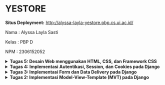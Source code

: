 # YESTORE
**Situs Deployment:** http://alyssa-layla-yestore.pbp.cs.ui.ac.id/

Nama    : Alyssa Layla Sasti

Kelas   : PBP D

NPM     : 2306152052


<details>
<summary> <b> Tugas 5: Desain Web menggunakan HTML, CSS, dan Framework CSS </b> </summary>

# Pertanyaan

##  Jika terdapat beberapa CSS selector untuk suatu elemen HTML, jelaskan urutan prioritas pengambilan CSS selector tersebut!
1. Inline Style: Ini adalah prioritas tertinggi. Style yang didefinisikan langsung di baris tersebut. Contoh:
```css
    <p style="color : red;">
```
Notes: Semua teks yang ada di dalam div tersebut akan berwarna merah

2. ID Selector: Style dengan ID selector juga memiliki prioritas tinggi (walauapun tidak setinggi inline style). Contoh:
```css
    <!DOCTYPE html>
    <html>
    <head>
        <style>
            #main { color: blue; }      
        </style>
    </head>
    <body>
        <p id="main">Hello World!</p>
    </body>
    </html>
```
3. Class, Attribute, dan Pseudo-class Selector. Contoh:
```css
    <style>
        .menu { color: green; }            /* Class selector */
        [type="text"] { color: blue; }     /* Attribute selector */
        a:hover { color: red; }            /* Pseudo-class selector*/
    </style>

    <p class="menu">Paragraf pakai kelas 'menu'.</p>
    <input type="text" value="Text input field">
    <a href="#">Hover over this link</a>
```

4. Element Selector (Tag Selector): Pakai elemen seperti h1, p, div, dll. Contoh: 
```css
    <style>
        p { color: red; }  
    </style>

    <p>Halo semuanya.</p>
```
5. Universal Selector *: Memiliki prioritas paling rendah
```css
    <style>
    * { margin: 0; }  /* Universal selector */
    </style>

    <div>
    <p>Ini bagian paragraf.</p>
    <h1>Ini heading.</h1>
    </div>  
```
Referensi: https://revou.co/panduan-teknis/css-selectors

## Mengapa responsive design menjadi konsep yang penting dalam pengembangan aplikasi web? Berikan contoh aplikasi yang sudah dan belum menerapkan responsive design!
Responsive design dalam pengembangan web menjadi hal yang penting dan krusial. Hal ini dikarenakan, dari sisi pengguna, dalam menggunakan website akan digunakan dalam berbagai ukuran layar. Tidak selalu full page. Dan pengguna tentu mengharapkan kemudahan apabila website dibuka dengan berbagai ukuran di mobile dan dekstop harus dapat berfungsi dan menunjang kebutuhan pengguna dengan baik. Jika tidak, maka pengguna akan kesulitan dan merasa tidak efektif dalam menggunakan website tersebut

Contoh aplikasi yang sudah responsive: Website Netflix, App Store versi website
Contoh aplikasi yang belum responsive: SIAKNG


## Jelaskan perbedaan antara margin, border, dan padding, serta cara untuk mengimplementasikan ketiga hal tersebut!
- Margin: Ruang di luar elemen border. Margin mengatur jarak elemen dari elemen-elemen di luar batasnya. Margin ini transparan, tidak mempengaruhi konten. Contoh: `margin: 40px;`
- Border: Garis tepi yang mengelilingi elemen, berada di antara margin dan padding. Biasanya digunakan untuk batas visual elemen. Contoh: `border: 5px solid red`
- Padding: Padding adalah batas yang paling dekat dengan konten. Ia dalah ruang di dalam elemen, antara konten elemen dengan tepi elemen (border). Padding menambah jarak di dalam elemen sehingga tidak langsung bersinggungan dengan border. Padding ini transparan, hanya menggeser saja. Contoh: `padding: 20px`
    
## Jelaskan konsep flex box dan grid layout beserta kegunaannya!
- Flexbox: Digunakan sebagai container dan items untuk mengatur elemen secara horizontal dan vertikal dalam satu arah utama. Memberikan fleksibilitas tinggi dalam menyusun elemen, terutama jika dinamis.
- Grid Layout: Bentuknya dua dimensi dan lebih kompleks dari flexbox. Baris dan kolom yang diatur tidak bergantung pada satu arah. Memungkinkan design yang lebih tersttruktur dan presisis dengan  penempatan gridnya

## Jelaskan bagaimana cara kamu mengimplementasikan checklist di atas secara step-by-step (bukan hanya sekadar mengikuti tutorial)!
- Pertama saya mengimplementasikan fungsi hapus dan edit dengan menambahkan di `views.py`
```python
    def edit_product(request, id):
        product = Product.objects.get(pk = id)
        form = ProductEntryForm(request.POST or None, instance=product)

        if form.is_valid() and request.method == "POST":
            form.save()
            return HttpResponseRedirect(reverse('main:show_main'))

        context = {'form': form}
        return render(request, "edit_product.html", context)

    def delete_product(request, id):
        product = Product.objects.get(pk = id)
        product.delete()
        return HttpResponseRedirect(reverse('main:show_main'))
```

- Import fungsi dan menambahkan path ke `urls.py`
    ```python
    from django.urls import path
    from main.views import show_main, create_product_entry, show_xml, show_json, show_xml_by_id, show_json_by_id, register, login_user, logout_user, edit_product, delete_product

    app_name = 'main'

    urlpatterns = [
        path('', show_main, name='show_main'),
        path('create-product-entry', create_product_entry, name='create_product_entry'),
        path('xml/', show_xml, name='show_xml'),
        path('json/', show_json, name='show_json'),
        path('xml/<str:id>/', show_xml_by_id, name='show_xml_by_id'),
        path('json/<str:id>/', show_json_by_id, name='show_json_by_id'),
        path('register/', register, name='register'),
        path('login/', login_user, name='login'),
        path('logout/', logout_user, name='logout'),
        path('edit-product/<uuid:id>', edit_product, name='edit_product'),
        path('delete/<uuid:id>', delete_product, name='delete_product'),
    ]
    ```
- Ke `main.html` dan menambah fungsionalitas `main:edit_product` dan `main:delete_product` untuk hyperlink di buttonnya

- Membuat folder static css dan image. css untuk membuat global.css dengan isi sebagai berikut:
```css
.form-style form input, 
.form-style form textarea, 
.form-style form select {
    width: 100%;
    padding: 0.5rem;
    border: 2px solid #bcbcbc; 
    border-radius: 0.375rem; 
    font-size: 1rem; 
    transition: border-color 0.3s ease, box-shadow 0.3s ease;
}

.form-style form input:focus, 
.form-style form textarea:focus, 
.form-style form select:focus {
    outline: none; 
    border-color: red; 
    box-shadow: 0 0  3px red; 
}

@keyframes shine {
    0% { background-position: -200% 0; }
    100% { background-position: 200% 0; }
}

.animate-shine {
    background: linear-gradient(120deg, rgba(255, 255, 255, 0.3), rgba(255, 255, 255, 0.1) 50%, rgba(255, 255, 255, 0.3));
    background-size: 200% 100%;
    animation: shine 3s infinite;
}

```
- Tambahkkan tailwind di `base.html`
```html
{% load static %}
<!DOCTYPE html>
<html lang="en">
  <head>
    <meta charset="UTF-8" />
    <meta name="viewport" content="width=device-width, initial-scale=1.0" />
    {% block meta %} {% endblock meta %}
    <script src="https://cdn.tailwindcss.com"></script>
    <link rel="stylesheet" href="{% static 'css/global.css' %}"/>
  </head>
  <body>
    {% block content %} {% endblock content %}
  </body>
</html>
```
- Membuat file create_product.html, edit_product.html, card_product.html dan card_info.html dan kustomisasi dengan design yang diinginkan
</details>

<details>
<summary> <b> Tugas 4: Implementasi Autentikasi, Session, dan Cookies pada Django </b> </summary>

# Pertanyaan

## Apa perbedaan antara `HttpResponseRedirect()` dan `redirect()`
`HttpResponseRedirect()` dan `redirect()` keduanya sama akan melakukan *redirect* mengalihkan ke URL yang diinginkan. Namun perbedaannya adalah
- Untuk `HttpResponseRedirect()` diimport dari `django.http` sedangkan `redirect()` diimport dari `django.shortcuts`. Sehingga dapat dikatakan bahwa `redirect()` merupakan versi shortcut dari `HttpResponseRedirect()`
- `redirect()` lebih fleksibel dibanding `HttpResponseRedirect()` karena `redirect()` bisa handle lebih beragam input, yaitu model instance, view names, atau URL. Sedangkan jika di `HttpResponseRedirect()` hanya bisa URL saja

## Jelaskan cara kerja penghubungan model `Product` dan `User!`!
Penghubungan model `Product` dan `User` dilakukan dengan menambahkan `ForeignKey` di model `Product` dengan meng-import `User` dari django
```python
from django.db import models
from django.contrib.auth.models import User
import uuid 

class Product(models.Model):
    user = models.ForeignKey(User, on_delete=models.CASCADE)
```
Pada kode saya, `Product` dan `User` terhubung melalui `user`. Sehingga saat kita membuat product, akan otomatis menempel dengan user yang sedang login. Sehingga peoduct yang dibuat berkepemilikan oleh kita. Ini mengakibatkan apabila berbeda user yang login, maka productnya juga beda

## Apa perbedaan antara *authentication* dan *authorization*, apakah yang dilakukan saat pengguna login? Jelaskan bagaimana Django mengimplementasikan kedua konsep tersebut
- Authentication adalah proses verifikasi identitas pengguna. Kemudian saat pengguna login, Django akan memeriksa data-data yang diinput dan memvalidasi apakah sesuai dengan yang ada di database. Django juga menyimpan informasi sesi pengguna untuk setiap dilakukan login
- Authorization adalah proses memberikan izin pengguna untuk mengakses fitur. Pada Django, digunakan `login_required` untuk melakukan authorization. Pada saat pengguna login, Django akan melihat apakah authenticationnya valid, setelah itu authorization menyesuaikan `login_required` diperlukan untuk mendapat hak akses apa saja. Baru setelah itu pengguna dapat mengakses page sesuai dengan data yang diberikan 
- Django mengimplementasikan kedua konsep ini dengan:
```python
from django.contrib.auth import authenticate, login
from django.contrib.auth.decorators import login_required
```
Baris pertama ditujukan untuk penerapan authentication dan sebagai contoh diimplementasikan untuk login. Kemudian baris kedua ditujukan untuk penerapan authorization. Pada fungsi yang ingin dilakukan Authorization harus diberikan permission check seperti ini:
```python
@login_required(login_url='/login')
def show_main(request):
    #isi dari fungsinya
```

## Bagaimana Django mengingat pengguna yang telah login? Jelaskan kegunaan lain dari cookies dan apakah semua cookies aman digunakan?
- Django mengingat pengguna yang telah login dengan *session Framework*. Setelah pengguna login, datanya disimpan di session yang terakit dengan cookie di browser. Session ID disimpan di cookie pengguna dan setiap pengguna melakukan permintaan baru, session ID digunakan untuk mengidentifikasi pengguna yang sedang login.
- Kegunaan lain dari cookies adalah cookies dapat digunakan untuk menyimpan data sementara di browser pengguna (seperti last login). Sebagai gambaran untuk memudahkan, cookies adalah data kecil yang disimpan di browser pengguna dengan disesuaikan per-penggunannya. Alias tiap pengguna memiliki cookies yang berbeda.
- Tidak semua cookies aman, terutama apabila menyimpan data-data kredensial seperti password. Maka dari itu, untuk keamanan, Django memiliki beberapa proteksi, salah satunya yaitu dengan `SESSION_COOKIE_SECURE`

## Jelaskan bagaimana cara kamu mengimplementasikan *checklist* di atas secara *step-by-step* (bukan hanya sekadar mengikuti tutorial)

### Mengimplementasikan fungsi registrasi, login, dan logout untuk memungkinkan pengguna untuk mengakses aplikasi sebelumnya dengan lancar.
- Membuat Fungsi dan Form Registrasi
    1. Buka CMD dan aktifkan virtual environment dengan perintah `env\Scripts\activate`
    2. Membuka file `views.py`, kemudian saya menambahkan import `UserCreationForm` dan `messages` untuk menambah fitur pengisian formulir di website. Import yang saya lakukan seperti ini:
        ```python
        from django.contrib.auth.forms import UserCreationForm
        from django.contrib import messages
        ```
    3. Saya menambahkan fungsi `register`dengan parameter `request` ke file yang sama seperti step sebelumnya, yaitu file `views.py`. Di dalam fungsi ini saya membuat instance form kosong menggunakan `UserCreationForm` dan menggunakan `request.POST`untuk mengurim data pengguna ke dalam instance baru dari `UserCreationForm`. Kemudian saya mengecek apakah form valid dan save ke database kemudian redirect ke halaman login kembali apabila sudah di save ke database.
        ```python
        def register(request):
            form = UserCreationForm()

            if request.method == "POST":
                form = UserCreationForm(request.POST)
                if form.is_valid():
                    form.save()
                    messages.success(request, 'Your account has been successfully created!')
                    return redirect('main:login')
            context = {'form':form}
            return render(request, 'register.html', context)
        ```
    4. Pergi `ke main/templates` kemudian membuat berkas `.html` baru dengan nama `register.html`
        ```html
        {% extends 'base.html' %}

        {%` block meta %}
        <title>Register</title>
        {% endblock meta %}

        {% block content %}

        <div class="login">
        <h1>Register</h1>

        <form method="POST">
            {% csrf_token %}
            <table>
            {{ form.as_table }}
            <tr>
                <td></td>
                <td><input type="submit" name="submit" value="Daftar" /></td>
            </tr>
            </table>
        </form>

        {% if messages %}
        <ul>
            {% for message in messages %}
            <li>{{ message }}</li>
            {% endfor %}
        </ul>
        {% endif %}
        </div>

        {% endblock content %}
        ```
        Notes: file ini digunakan untuk menampilkan halaman register. `{{ form.as_table }}` digunakan untuk men-display formnya dengan bentuk tabel
    5. Saya membuka `urls.py` pada subdirektori `main` untuk mengimpor fungsi yang baru tadi dibuat di `views.py` kemudian menambahkan path ke `urlpatters`
        ```python
        from main.views import register

        ...

         urlpatterns = [
            ...
            path('register/', register, name='register'),
        ]
        ```

- Membuat Fungsi Login
    1. Saya membuka `views.py` kemudian tambahkan import `authenticate`, `login`, dan `AutenticationForm` dan menambahkan fungsi `login_user` ke `views.py`. Fungsi inidigunakan untuk mengautentikasi pengguna yang ingin login, kemudian jika valid, fungsi akan membuat *session* untuk pengguna yang sudah berhasil login.
        ```python
        from django.contrib.auth.forms import UserCreationForm, AuthenticationForm
        from django.contrib.auth import authenticate, login

        ...

        def login_user(request):
            if request.method == 'POST':
                form = AuthenticationForm(data=request.POST)

                if form.is_valid():
                        user = form.get_user()
                        login(request, user)
                        return redirect('main:show_main')

            else:
                form = AuthenticationForm(request)
            context = {'form': form}
            return render(request, 'login.html', context)
        ```
    2. Buat berkas `.html` di direktori `main/templates` dengan nama `login.html`. Saya mengisi dengan kode berikut:
        ```html
        {% extends 'base.html' %}

        {% block meta %}
        <title>Login</title>
        {% endblock meta %}

        {% block content %}
        <div class="login">
        <h1>Login</h1>

        <form method="POST" action="">
            {% csrf_token %}
            <table>
            {{ form.as_table }}
            <tr>
                <td></td>
                <td><input class="btn login_btn" type="submit" value="Login" /></td>
            </tr>
            </table>
        </form>

        {% if messages %}
        <ul>
            {% for message in messages %}
            <li>{{ message }}</li>
            {% endfor %}
        </ul>
        {% endif %} Don't have an account yet?
        <a href="{% url 'main:register' %}">Register Now</a>
        </div>

        {% endblock content %}
        ```
    3. Saya membuka kembali `urls.py` yang ada di `main` untuk import fungsi `login_user` dan menambahkan `urlpatterns`
        ```python
        from main.views import login_user
        urlpatterns = [
        ...
        path('login/', login_user, name='login'),
        ]
        ```

- Membuat Fungsi Logout
    1. Saya kembali ke `views.py` di `main` untuk menambahkan import `logout` dan menambahkan fungsi `logout_user` dengan parameter `request` kemudian redirect pengguna ke halaman login jika sudah menghapus sesi pengguna yang saat ini sedang masuk
        ```python
        from django.contrib.auth import logout
        def logout_user(request):
        logout(request)
        return redirect('main:login')
        ```
    2. Menambahkan button Logout disertai redirect ke halaman main yang diletakkan di bagian bawah page
        ```html
        ...
        <a href="{% url 'main:logout' %}">
        <button>Logout</button>
        </a>
        ...
        ```
    3. Saya menambahkan import fungsi `logout_user` yang baru dibuat dan menambahkan *path* ke `urlpatterns` pada file `urls.py`
        ```python
        from main.views import logout_user
        urlpatterns = [
        ...
        path('logout/', logout_user, name='logout'),
        ]
        ```
- Merestriksi Akses Halaman Main
    1. Saya membuka lagi `views.py` pada `main` dan menambahkan *import* `login_required` dan menambahkan `@login_required(login_url='/login')` di atas fungsi `show_main`
        ```python
        from django.contrib.auth.decorators import login_required
        ...
        @login_required(login_url='/login')
        def show_main(request):
        ...
        ```
    2. Saya menjalankan proyek di localhost kemudian muncul halaman login.

###  Membuat dua akun pengguna dengan masing-masing tiga dummy data menggunakan model yang telah dibuat pada aplikasi sebelumnya untuk setiap akun di lokal.
- Saya membuka localhost kemudian register untuk dua akun pengguna
- Setelah itu saya login dengan masing-masing akun tersebut dan saya menambahkan product minimal 3 pada akun tersebut
- Kemudian saya cek apakah data yang saya masukkan sudah dapat dilihat di  halaman akun tersebut
- Saya memastikan apakah data yang ada di akun pertama berbeda dengan data yang ada di akun kedua

### Menghubungkan model `Product` dengan `User`.
- Menghubungkan Model `Product` dengan `User`
    1. Saya membuka file `models.py` pada `main` kemudian menambahkan import `user` dan menambahkan `models.ForeignKey` ke potongan `Product` saya
        ```python
        from django.db import models
        from django.contrib.auth.models import User
        import uuid 

        class Product(models.Model):
            user = models.ForeignKey(User, on_delete=models.CASCADE)
            id = models.UUIDField(primary_key=True, default=uuid.uuid4, editable=False)
            name = models.CharField(max_length=255, name="name")
            price = models.IntegerField(name="price")
            quantity = models.IntegerField(name="quantity", default=0)
            description = models.TextField(name="description")
            category = models.CharField(max_length=255, name="category", default="Uncategorized")
        ```
    2. Saya membuka `views.py` pada `main` dan memodifikasi fungsi `create_product_entry` sebagai berikut:
        ```python
        def create_product_entry(request):
            form = ProductEntryForm(request.POST or None)

        if form.is_valid() and request.method == "POST":
            product = form.save(commit=False)
            product.user = request.user
            product.save()
            return redirect('main:show_main')
        
            context = {'form': form}
            return render(request, "create_product_entry.html", context)
        ```
    3. Pada `show_main` saya memodifikasi `show_main` menjadi:
        ```python
        def show_main(request):
            products = Product.objects.filter(user=request.user)
            context = {
                'nama': request.user.username,
                ...
            }
        ```
        Notes: Hal ini dilakukan agar objek `Product` tersambung dengan pengguna yang sedang login. Kemudian agar username pengguna yang sedang login muncul di field nama
    4. Saya melakukan perintah `python manage.py makemigrations` dan `python manage.py migrate`
    5. Buka `settings.py` kemudian import `os` dan mengganti `DEBUG` menjadi kode di bawah ini
        ```python
        import os
        ...
        PRODUCTION = os.getenv("PRODUCTION", False)
        DEBUG = not PRODUCTION
        ```
    6. Jalankan projeknya di localhost. Kemudian apabila kita login dengan akun berbeda, maka data yang muncul per akun akan sesuai dengan data masing-masing akun tersebut. Data yang sudah ada di akun sebelumnya tidak akan muncul lagi di akun yang lain.

###  Menampilkan detail informasi pengguna yang sedang logged in seperti username dan menerapkan `cookies` seperti `last login` pada halaman utama aplikasi.
- Menggunakan Data Dari Cookies
    1. Saya membuka kembali `views.py` yang ada di `main` kemudian melakukan *import* sebagai berikut
        ```python
        import datetime
        from django.http import HttpResponseRedirect
        from django.urls import reverse
        ```
    2. Saya memodifikasi fungsi `login_user` dengan menambahkan cookies yaitu `last_login` agar pengguna dapat melihat kapan ia terakhir login. Saya mengganti `if form.is_valid()` dengan kode:
        ```python
        ...
        if form.is_valid():
            user = form.get_user()
            login(request, user)
            response = HttpResponseRedirect(reverse("main:show_main"))
            response.set_cookie('last_login', str(datetime.datetime.now()))
            return response
        ...
        ```
    3. Pada fungsi `show_main` saya menambahkan context `last_login` dengan `request.COOKIES` dan mengubah fungsi `logout_user` menjadi seperti:
        ```python
        @login_required(login_url='/login')
        def show_main(request):
            products = Product.objects.filter(user=request.user)
            context = {
                'nama': request.user.username,
                'kelas': 'PBP D',
                'npm': 2306152052,
                'products': products,
                'last_login': request.COOKIES['last_login'],
            }

        return render(request, "main.html", context)

        ...

        def logout_user(request):
            logout(request)
            response = HttpResponseRedirect(reverse('main:login'))
            response.delete_cookie('last_login')
            return response
        ```

    4. Menambahkan kode button logout yang menampilkan data `last_login` pada berkas `main.html`
        ```html
        ...
        <h5>Sesi terakhir login: {{ last_login }}</h5>
        ...
        ```

    5. Menjalankan di localhost, kemudian saya register dan login. Kemudian data last login saya muncul di halaman main

</details>

<details>
<summary> <b> Tugas 3: Implementasi Form dan Data Delivery pada Django </b> </summary>

# Pertanyaan

## Jelaskan mengapa kita memerlukan *data delivery* dalam pengimplementasian sebuah platform?
Dalam mengimplementasikan sebuah platform, diperlukan pengiriman data dari satu komponen ke komponen lainnya. Sebagai contoh: dari database menuju ke-user agar dapat mengakses dan menampilkan data yang diminta user. *Data delivery* dibutuhkan untuk mengoptimalkan dan mengefisiensikan proses pengiriman data, apalagi untuk platform beskala besar. Dengan *data delivery*, dapat membuat proses pengiriman data tepat waktu, sehingga memberikan pengalaman pengguna yang lebih baik, juga keamanan data yang terjamin. Format yang populer digunakan (dan sekarang sedang dipelajari) adalah HTML, XML, dan JSON. 

## Menurutmu, mana yang lebih baik antara XML dan JSON? Mengapa JSON lebih populer dibandingkan XML?
PERBEDAAN XML dan JSON:
1. XML menyimpan data dalam struktur pohon dengan *namespace* untuk kategori data yang berbeda. Sedangkan JSON menggunakan struktur mapping dengan pasangan key-value.
2. XML memiliki sintaks yang lebih kompleks. Sebagai contoh penggunaan tag pembuka dan penutup `<tag></tag>`. Sedangkan JSON hanya menggunakan kurung kurawal `{}`, kurung siku `[]`, dan titik dua `:` antara nama dan nilai, sehingga lebih ringkas.
3. XML membutuhkan waktu lebih lama untuk parsing, dikarenakan formatnya yang lebih kompleks. Sedangkan JSON lebih cepat diparsing, dikarenakan strukturnya yang lebih sederhana.
4. XML tidak dapat diintegrasikan langsung oleh JavaScript tanpa dilakukannya parsing tambahan. Sedangkan JSON didesain agar dapat langsung digunakan oleh JavaScript tanpa memerlukan konversi tambahan.
5. XML cenderung lebih sulit dibaca, terutama apabila data dan platform yang digunakan besar. Hal ini dikarenakan XML melibatkan lebih banyak tag. Sedangkan JSON lebih mudah dibaca karena struktur lebih ringkas dan sederhana.

Dengan perbedaan yang saya paparkan, dapat kita lihat bahwa JSON lebih sederhana, ringkas, dan efisien. Penggunaan JSON memudahkan *developer* dalam membuat platform dan mengolah datanya. Sehingga dapat dilihat JSON lebih populer daripada XML.

## Jelaskan fungsi dari method `is_valid()` pada form Djangoo dan mengapa kita membutuhkan method tersebut?
Method is_valid() digunakan untuk melakukan validasi untuk setiap kolom formulir, mengembalikan true jika data valid. Dalam konteks tugas 3, Method is_valid() berfungsi untuk memeriksa apakah data yang dikirimkan oleh pengguna sesuai dengan kebutuhan yang ada di form `ProductEntryForm`(Memastikan fields yanga da pada `forms.py` sesuai dengan yang ada pada `models.py`). Kita membutuhkan method is_valid() untuk memastikan agar tidak ada data yang tidak sesuai yang masuk ke database sistem. Sehingga kita menjaga konsistensi data dan memungkinkan pemberian feedback yang jelas kepada user apabila ada kesalahan.

## Mengapa kita membutuhkan `csrf_token` saat membuat form di Django? Apa yang dapat terjadi jika kita tidak menambahkan `csrf_token` pada form Django? Bagaimana hal tersebut dapat dimanfaatkan oleh penyerang?
- `csrf_token` atau yang disebut *Cross-Site Request Forgery* token untuk melindungi platform dari serangan *Cross-Site Request Forgery*(CSRF). Serangan CSRF adalah ketika penyerang melakukan eksploitasi platform yang membuat pengguna tanpa sadar mengirim sebuah permintaan POST yang tidak diinginkan. Sistem kerjanya adalah penyerang menggunakan/membajak sesi pengguna yang sudah diautentifikasi tanpa sepengetahuan pengguna. Kita membutuhkan `csrf_token` saat membuat form di Django agar mencegah serangan saat sedang pembuatan form dengan adanya permintaan POST palsu.
- Jika kita tidak menambahkan `csrf_token` maka platform rentan terhadap serangan CSRF. Platform tidak dapat memverifikasi apakah permintaan berasal dari pengguna yang sah atau bukan. Sehingga dapat keamanan pengguna tercancam.
- Hal ini dapat dimanfaatkan oleh penyerang dengan mengirimkan permintaan yang berbahaya kepada user (misal melakukan transaksi keuangan yang tidak diinginkan dan mengubah kata sandi).


## Jelaskan bagaimana cara kamu mengimplementasikan checklist di atas secara step-by-step (bukan hanya sekedar mengikuti tutorial).

- Implemetasi Skeleton sebagai Kerangka Views
    1. Saya membuat direktor baru bernama `templates` di folder utama. Kemudian saya membuat berkas HTML baru yang bernama `base.html`. File `base.html` tersebut diisi dengan kode:
        ```html
        {% load static %}
        <!DOCTYPE html>
        <html lang="en">
            <head>
                <meta charset="UTF-8" />
                <meta name="viewport" content="width=device-width, initial-scale=1.0" />
                {% block meta %} {% endblock meta %}
            </head>

            <body>
            {% block content %} {% endblock content %}
            </body>
        </html>
        ```
        Notes: `{% load static %}` digunakan sebagai template tag dalam Django. `<!DOCTYPE html>` digunakan sebagao pendefinisian jenis dokumen HTML5. 

    2. Kemudian saya menambahkan `[BASE_DIR / 'templates']` pada subbagian `DIRS` dalam bagian `TEMPLATES` yang ada di dalam file `settings.py`. Penambahan yang saya lakukan adalah sebagai berikut:
        ```python
        TEMPLATES = [
        {
            'BACKEND': 'django.template.backends.django.DjangoTemplates',
            'DIRS': [BASE_DIR / 'templates'],
            'APP_DIRS': True,
            'OPTIONS': {
                'context_processors': [
                    'django.template.context_processors.debug',
                    'django.template.context_processors.request',
                    'django.contrib.auth.context_processors.auth',
                    'django.contrib.messages.context_processors.messages',
                    ],
                },
            },
        ]
        ```
        Notes: Penambahan yang saya lakukan bertujuan agar file `base.html` pada `templates` dijadikan sebagai template tujuan.

    3. Saya mengubah `main.html` yang ada di direktori `main/templates` dengan menambahkan ` {% extends 'base.html' %}` dan `{% block content %}` di awal kode. Kemudian juga menambahkan `{% endblock content %}` di akhir kode. Hal ini mengindikasikan bahwa kita menggunakan `base.html` sebagai template utama dan menginisiasikan dimana *block content* di mulai dan di mana berhenti.

- Menambahkan UUID
    1. Menambahkan `import uuid` dan `id=` di dalam `main/models.py`. Guna dari menambahkan import UUID ini adalah untuk mengimport modul UUID yang akan memberikan string unik untuk ID sebagai *identifier*. Perubahan yang saya lakukan seperti ini: 
        ```python
        from django.db import models
        import uuid 

        class Product(models.Model):
            id = models.UUIDField(primary_key=True, default=uuid.uuid4, editable=False)
            name = models.CharField(max_length=255, name="name")
            price = models.IntegerField(name="price")
            quantity = models.IntegerField(name="quantity", default=0)
            description = models.TextField(name="description")
            category = models.CharField(max_length=255, name="category", default="Uncategorized")
        ```
        Notes: Pada fields `quantity` dan `category` saya menetapkan default valuenya.

    2. Karena dilakukan perubahan pada models. Maka saya melakukan migrasi model dengan perintah:
        ```bash
        python manage.py makemigrations
        python manage.py migrate
        ```

- Membuat Form Input Data dan Menampilkannya pada HTML
    1. Pada direktori `main`, buat file baru bernama `forms.py`. Saya memasukkan kode sebagai berikut:
        ```python
        from django.forms import ModelForm
        from main.models import Product
    
        class ProductEntryForm(ModelForm):
            class Meta:
            model = Product
            fields = ["name", "price", "quantity", "description", "category"]
        ````
        Notes: Saya mengisi fields sesuai dengan yang ada di `models.py` saya.
    2. Pada direktori `main`, saya membuka `views.py` dan menambahkan `import redirect` dan membuat fungsi baru bernama `create_product_entry` yang menerima parameter `request`. Fungsi ini bertujuan untuk menambahkan input form ke dalam permintaan POST untuk database. Saya juga mengubah fungsi `show_main`. Penambahan kode yang saya lakukan ke `views.py` adalah sebagai berikut:
        
        ```python
        from django.shortcuts import render, redirect
        from main.models import Product
        from main.forms import ProductEntryForm

        def show_main(request):
            products = Product.objects.all()
            context = {
                'nama': 'Alyssa Layla Sasti',
                'kelas': 'PBP D',
                'npm': 2306152052,
                'products': products,
            }

        return render(request, "main.html", context)

        def create_product_entry(request):
            form = ProductEntryForm(request.POST or None)

            if form.is_valid() and request.method == "POST":
                form.save()
                return redirect('main:show_main')

            context = {'form': form}
        return render(request, "create_product_entry.html", context)
        ```
        Notes: Redirect digunakan untuk mengarahkan pengguna ke url tertentu, dalam konteks tugas ini adalah menuju `main:show_main`

    3. Saya menambahkan import fungsi `create_product_entry` ke dalam `urls.py` yang ada di `main` dan menambahlan *path* URL ke dalam *urlpatterns*

        ```python
        from main.views import show_main, create_product_entry

        urlpatterns = [
            path('', show_main, name='show_main'),
            path('create-product-entry', create_product_entry, name='create_product_entry'),
        ]
        ````
    4. Saya membuat file HTML baru dengan nama `create_product_entry.html` pada direktori `main/templates`. Kemudian saya mengisi dengan kode sebagai berikut:
        ```html
        {% extends 'base.html' %} 
        {% block content %}
        <h1>Add New Product Entry</h1>

        <form method="POST">
        {% csrf_token %}
        <table>
            {{ form.as_table }}
            <tr>
            <td></td>
            <td>
                <input type="submit" value="Add Product" />
            </td>
            </tr>
        </table>
        </form>

        {% endblock %}
        ```
    5. Menambahkan kode di `main.html` untuk menampilkan data *product* dan button *Add New Product*. Perubahan kode yang saya lakukan adalah sebagai berikut:
        ```html
        {% extends 'base.html' %}
        {% block content %}
        <h1>Welcome to YESTORE!</h1>

        <h2>Nama Mahasiswa: </h2>
        <p>{{ nama }}</p>
        <h2>Kelas: </h2>
        <p>{{ kelas }}</p>
        <h2>NPM: </h2>
        <p>{{ npm }}</p>

        {% if not products %}
        <p>Belum ada data product pada YESTORE.</p>
        {% else %}
        <table>
        <tr>
            <th>Name</th>
            <th>Price</th>
            <th>Quantity</th>
            <th>Description</th>
            <th>Category</th>
        </tr>

        {% comment %} 
        {% endcomment %} 
        {% for product in products %}
        <tr>
            <td>{{product.name}}</td>
            <td>{{product.price}}</td>
            <td>{{product.quantity}}</td>
            <td>{{product.description}}</td>
            <td>{{product.category}}</td>
        </tr>
        {% endfor %}
        </table>
        {% endif %}

        <br />

        <a href="{% url 'main:create_product_entry' %}">
        <button>Add New Product</button>
        </a>
        {% endblock content %}
        ```
    6. Jalankan `python manage.py runserver` kemudian buka  http://localhost:8000/, seharusnya web sudah dapat dibuka dan digunakan

- Mengembalikan Data dalam Bentuk XML
    1. Menambahkan `import HttpResponse` dan `Serializer` di file `views.py` pada `main`
        ```python
        from django.shortcuts import render, redirect
        from main.models import Product
        from main.forms import ProductEntryForm
        from django.http import HttpResponse
        from django.core import serializers
        ```
    2. Membuat fungsi `show_xml` yang menerima parameter `request` disertai *return function* berupa `HttpResponse` masih di file `views.py` pada `main`
        ```python
        def show_xml(request):
        data = Product.objects.all()
        return HttpResponse(serializers.serialize("xml", data), content_type="application/xml")
        ```
    3. Menambahkan  import `show_xml` dan *path url* ke `urlpatterns` di dalam `urls.py` pada `main` 
        ```python
        from main.views import show_main, create_product_entry, show_xml
        
        app_name = 'main'

        urlpatterns = [
            path('', show_main, name='show_main'),
            path('create-product-entry', create_product_entry, name='create_product_entry'),
            path('xml/', show_xml, name='show_xml'),
        ]
        ```
    4.  Jalankan `python manage.py runserver` kemudian buka  http://localhost:8000/xml/, seharusnya web sudah dapat dibuka dan digunakan

- Mengembalikan Data dalam Bentuk JSON
    1. Membuat fungsi `show_json` yang menerima parameter `request` disertai *return function* berupa `HttpResponse` di file `views.py` pada `main`
        ```python
        def show_json(request):
            data = Product.objects.all()
            return HttpResponse(serializers.serialize("json", data), content_type="application/json")
        ```
    2. Menambahkan  import `show_json` dan *path url* ke `urlpatterns` di dalam `urls.py` pada `main`
        ```python
        from django.urls import path
        from main.views import show_main, create_product_entry, show_xml, show_json

        app_name = 'main'

        urlpatterns = [
            path('', show_main, name='show_main'),
            path('create-product-entry', create_product_entry, name='create_product_entry'),
            path('xml/', show_xml, name='show_xml'),
            path('json/', show_json, name='show_json'),
        ]
        ``` 
    3. Jalankan `python manage.py runserver` kemudian buka  http://localhost:8000/json/, seharusnya web sudah dapat dibuka dan digunakan


- Mengembalikan Data Berdasarkan ID dalam Bentuk XML dan JSON
    1. Membuat fungsi `show_xml_by_id` yang menerima parameter `request` dan `id` disertai *return function* berupa `HttpResponse` di file `views.py` pada `main`
        ```python
        def show_xml_by_id(request, id):
            data = Product.objects.filter(pk=id)
            return HttpResponse(serializers.serialize("xml", data), content_type="application/xml")
        ```
    2.  Membuat fungsi `show_json_by_id` yang menerima parameter `request` dan `id` disertai *return function* berupa `HttpResponse` di file `views.py` pada `main`
        ```python
        def show_json_by_id(request, id):
            data = Product.objects.filter(pk=id)
            return HttpResponse(serializers.serialize("json", data), content_type="application/json")
        ```
    3. Menambahkan  import `show_xml_by_id`, `show_json_by_id` dan *path url* ke `urlpatterns` di dalam `urls.py` pada `main`
        ```python
        from django.urls import path
        from main.views import show_main, create_product_entry, show_xml, show_json, show_xml_by_id, show_json_by_id

        app_name = 'main'

        urlpatterns = [
            path('', show_main, name='show_main'),
            path('create-product-entry', create_product_entry, name='create_product_entry'),
            path('xml/', show_xml, name='show_xml'),
            path('json/', show_json, name='show_json'),
            path('xml/<str:id>/', show_xml_by_id, name='show_xml_by_id'),
            path('json/<str:id>/', show_json_by_id, name='show_json_by_id'),
        ]
        ```
    4. Jalankan `python manage.py runserver` kemudian buka  http://localhost:8000/xml/(masukkan id) dan http://localhost:8000/json/(masukkan id) sesuai dengan id input product yang diberikan. 

- Push ke git hasil Tugas 3
    ```bash
    git add .
    git commit -m
    git push -u origin main
    git push pws main:master
    ```

# Bukti Screenshot hasil akses URL pada Postman
1. Localhost
![Localhost](/images/localhost.png)

2. Localhost XML
![Localhost XML](/images/localhost_xml.png)

3. Localhost JSON
![Localhost JSON](/images/localhost_json.png)

4. Localhost XML ID
![Localhost XML ID](/images/localhost_xml_id.png)

5. Localhost JSON ID
![Localhost JSON ID](/images/localhost_json_id.png)
</details>

<details>
<summary> <b> Tugas 2: Implementasi Model-View-Template (MVT) pada Django </b> </summary>

# Pertanyaan

## Jelaskan bagaimana cara kamu mengimplementasikan checklist di atas secara step-by-step (bukan hanya sekedar mengikuti tutorial)!

- Membuat sebuah proyek Django baru. <br>
    1. Menginsiasi Git pada Directory Baru
        -  Melakukan konfigurasi awal git dengan membuat directory baru di lokal bernama `yestore`.
        - Membuka terminal, kemudian melakukan cd ke directory path yestore yang baru saya buat. Kemudian melakukan perintah `git init`, `git config --global user.name "AlyssaLayla"`, dan `git config --global user.email "alyssasasti@gmail.com"`
        -  membuat repositori baru di GitHub dengan nama yestore dan mengatur visibilitasnya sebagai public
        -  Membuat `README.md`, `git status`, `git add README.md`. Kemudian saya mengecek kembali status README.md dengan `git status`. Lalu jalankan `git commit -m "Make README.md"`
        - Membuat branch utama dengan menjalankan perintah `git branch -M main`. Dengan menjalankan perintah ini, branch utamanya akan bernama "main".
        - Menjalankan perintah `git remote add origin https://github.com/AlyssaLayla/yestore.git`
        - Menjalankan `git push -u origin main`

    2. Mengaktifkan Virtual Environment
        -  Menjalankan perintah `python -m venv env` dan `env\Scripts\activate`
        - Notes: Ditandai dengan adanya (env) pada awal baris di terminal

    3. Install Dependencies
        - Membuat file baru bernama `requirements.txt` dan mengeditnya melalui IDE dengan isi:
        ```bash
        django
        gunicorn
        whitenoise
        psycopg2-binary
        requests
        urllib3
        ```
        - Instalasi dependencies yang ada di file `requirements.txt` dengan perintah `pip install -r requirements.txt`
    
    4. Membuat Proyek Django
        - Menjalankan perintah `django-admin startproject yestore` untuk membuat proyek Django bernama "yestore"

    5. Mempersiapkan untuk Menjalankan Server
        - Mengedit file `settings.py` kemudian menambahkan `"localhost"` dan `"127.0.0.1"` pada `ALLOWED-HOSTS`
        - Membuat file baru bernama `.gitignore` dan mengeditnya melalui iDE dengan isi:

        ```bash
        # Django
        *.log
        *.pot
        *.pyc
        __pycache__
        db.sqlite3
        media

        # Backup files
        *.bak

        # If you are using PyCharm
        # User-specific stuff
        .idea/**/workspace.xml
        .idea/**/tasks.xml
        .idea/**/usage.statistics.xml
        .idea/**/dictionaries
        .idea/**/shelf

        # AWS User-specific
        .idea/**/aws.xml

        # Generated files
        .idea/**/contentModel.xml
        .DS_Store

        # Sensitive or high-churn files
        .idea/**/dataSources/
        .idea/**/dataSources.ids
        .idea/**/dataSources.local.xml
        .idea/**/sqlDataSources.xml
        .idea/**/dynamic.xml
        .idea/**/uiDesigner.xml
        .idea/**/dbnavigator.xml

        # Gradle
        .idea/**/gradle.xml
        .idea/**/libraries

        # File-based project format
        *.iws

        # IntelliJ
        out/

        # JIRA plugin
        atlassian-ide-plugin.xml

        # Python
        *.py[cod]
        *$py.class

        # Distribution / packaging
        .Python build/
        develop-eggs/
        dist/
        downloads/
        eggs/
        .eggs/
        lib/
        lib64/
        parts/
        sdist/
        var/
        wheels/
        *.egg-info/
        .installed.cfg
        *.egg
        *.manifest
        *.spec

        # Installer logs
        pip-log.txt
        pip-delete-this-directory.txt

        # Unit test / coverage reports
        htmlcov/
        .tox/
        .coverage
        .coverage.*
        .cache
        .pytest_cache/
        nosetests.xml
        coverage.xml
        *.cover
        .hypothesis/

        # Jupyter Notebook
        .ipynb_checkpoints

        # pyenv
        .python-version

        # celery
        celerybeat-schedule.*

        # SageMath parsed files
        *.sage.py

        # Environments
        .env
        .venv
        env/
        venv/
        ENV/
        env.bak/
        venv.bak/

        # mkdocs documentation
        /site

        # mypy
        .mypy_cache/

        # Sublime Text
        *.tmlanguage.cache
        *.tmPreferences.cache
        *.stTheme.cache
        *.sublime-workspace
        *.sublime-project

        # sftp configuration file
        sftp-config.json

        # Package control specific files Package
        Control.last-run
        Control.ca-list
        Control.ca-bundle
        Control.system-ca-bundle
        GitHub.sublime-settings

        # Visual Studio Code
        .vscode/*
        !.vscode/settings.json
        !.vscode/tasks.json
        !.vscode/launch.json
        !.vscode/extensions.json
        .history
        ```
    <hr>

- Membuat aplikasi dengan nama `main` pada proyek tersebut. <br>
    - Menjalankan perintah `python manage.py startapp main`
    - Mengedit file `settings.py` dan menambahkan `main` pada `INSTALLED_APPS`
    - Membuat directory (folder) baru bernama `templates` di dalam directory `main`. Kemudian di dalam folder ini, buat file baru bernama `main.html` untuk menyimpan file `.html` yang ingin digunakan. File ini berisi konten yang ingin ditampilkan di web. Bagian yang wajib ada adalah nama e-commerce, nama mahasiswa, dan kelas.
    <hr>

- Melakukan routing pada proyek agar dapat menjalankan aplikasi main. <br>
    - Mengonfigurasi routing URL pada proyek yestore. Buka file `urls.py` di dalam directory proyek `yestore`
    - Menambahkan import `include` pada `from django.urls import path, include`
    - Menambahkan route url dengan mengarahkan ke tampilan `main` di dalam variabel `urlpatterns` menjadi
        ```python
        urlpatterns = [
        path('admin/', admin.site.urls),
        path('', include('main.urls')),
        ]
        ```
    <hr>

- Membuat model pada aplikasi main dengannama Product dan memiliki atribut wajib (`name` (CharField), `price` (IntegerField), dan `description` (TextField)) <br>
    - Mengedit file `models.py` pada directory `main` dengan:
        ```python
        
        from django.db import models

        class Product(models.Model):
            name = models.CharField(max_length=255, name="name")
            price = models.IntegerField(name="price")
            quantity = models.IntegerField(name="quantity")
            description = models.TextField(name="description")
            category = models.CharField(max_length=255, name="category")
        ```
    - Notes: Saya mengisi `models.py` dengan 5 atributes yaitu `name` (CharField), `price` (IntegerField), `quantity` (IntegerFIeld), `description` (TextField), dan `category`(CharField)

    - Menjalankan perintah `python manage.py makemigrations` dan `python manage.py migrate` setiap kita membuat perubahan pada model
    <hr>

-  Membuat sebuah fungsi pada views.py untuk dikembalikan ke dalam sebuah template HTML yang menampilkan nama aplikasi serta nama dan kelas mahasiswa. <br>
    - Mengedit `views.py` pada `main` dengan kode: 
        ```python
        from django.shortcuts import render

        def show_main(request):
            context = {
                'nama': 'Alyssa Layla Sasti',
                'kelas': 'PBP D',
                'npm': 2306152052,
                'products': [ 
                    {'name': 'Dimsum Mozarella', 'price': 20000, 'quantity': 5, 'description': 'Dimsum dengan keju Mozarella meleleh di atasnya wow enak', 'category': 'Makanan'},
                    {'name': 'Charger HP', 'price': 100000, 'quantity': 8, 'description': 'Charge HP dijamin Original!', 'category': 'Elektronik'},
                    {'name': 'Hoodie', 'price': 50000, 'quantity': 3, 'description': 'Hoodie Oversize paling keren se-UI', 'category': 'Pakaian'},
                    ],
            }

            return render(request, "main.html", context)
        ```
    - Notes: Selain ingin menampilkan nama aplikasi, nama mahasiswa, dan kelasnya, saya ingin menampilkan atribut-atribut lain. Maka dari itu di `views.py`, saya menampilkan nama, kelas, npm, dan Product yang saya jual dengan detail (product name, price, quantity, description, dan category)

    - Saya menambahkan tampilan yang saya inginkan di `main.html` agar dapat menampilkan data yang telah diambil dari model sebagai berikut
        ```html
        <h1>Welcome to YESTORE!</h1>

        <h2>Nama Mahasiswa: </h2>
        <p>{{ nama }}</p>
        <h2>Kelas: </h2>
        <p>{{ kelas }}</p>
        <h2>NPM: </h2>
        <p>{{ npm }}</p>

        <h3>Apa yang Kami Jual?</h3>
        <ol>
            {% for product in products %}
            <li> 
                <h4>{{product.name}}</h4>
                <h5>Rp{{product.price}}</h5>
                <h5>Quantity: {{product.quantity}}</h5>
                <p>{{product.description}}</p>
                <h5>Category: {{product.category}}</h5>
                {% endfor %}
            </li>
        </ol>
        ```
    <hr>

- Membuat sebuah routing pada `urls.py` aplikasi main untuk memetakan fungsi yang telah dibuat pada `views.py` <br>
    - Buka file `urls.py` di `main`, kemudian saya isi dengan kode ini
        ```python
        from django.urls import path
        from main.views import show_main

        app_name = 'main'

        urlpatterns = [
            path('', show_main, name='show_main'),
        ]
        ```
    <hr>

- Membuat deployment ke PWS terhadap aplikasi yang sudah dibuat sehingga nantinya dapat diakses di internet <br>
    - Sebelum ke PWS, saya melakukan `git add .`, `git commit -m "<message>"`, dan `git push -u origin main` untuk mengupdate perubahan ke GitHub
    - Saya mencoba run di local host terlebih dahulu. Jalankan perintah `python manage.py runserver` kemudian saya cek di `http://localhost:8000/`. Jika halaman yang saya buat sudah muncul, saya lanjut deploy ke PWS
    - Login di PWS, lalu menambahkan projek baru dengan nama `yestore`
    - Buka kembali `settings.py` kemudian tambahkan `alyssa-layla-yestore.pbp.cs.ui.ac.id` di `ALLOWED_HOSTS`
    - Melakukan kembali `git add .`, `git commit -m"<message>"`, dan `git push -u origin main`
    - Menjalankan perintah `git remote add pws http://pbp.cs.ui.ac.id/alyssa.layla/yestore` agar terhubung antara pws dengan lokal
    - Menjalankan perintah `git branch -M master` dan `git push pws master` agar kode di lokal bisa diupdate ke pws dan dilihat web nya di internet
    - Menjalankan `git branch -M main` agar branch utama kembali lagi menjadi `main`
    - Untuk kedepannya ketika saya melakukan perubahan, setelah push di GitHub, saya hanya perlu melakukan perintah `git push pws main:master` untuk push di PWS.
    - Deployment selesai. Tampilan web di local host dan di PWS seharusnya sama.
    <hr>

## Buatlah bagan yang berisi request client ke web aplikasi berbasis Django beserta responnya dan jelaskan pada bagan tersebut kaitan antara `urls.py`, `views.py`, `models.py`, dan berkas `.html`.

![Bagan](/images/bagan.png)

- Alur keseluruhan: 
    - Client/user melakukan request -> Internet melanjutkan request -> `urls.py` melanjutkan request berupa route -> `views.py` melanjutkan ke `models.py` dan template `main.html`
    - `views.py` ke `models.py`
    `views.py` melakukan transaksi data modification ke `models.py` -> `models.py` mengakses database untuk melakukan modifikasi data. Lalu setelah dimodifikasi sesuai request akan dikembalikan ke `models.py` dan dilanjutkan memberi data yang lengkap ke `views.py`
    - `views.py` ke template `main.html`
    `views.py` melakukan display data ke template `main.html` -> Kemudian dikembalikan data input by user ke `views.py`
    - Setelah dari `models.py` dan `main.html` sudah lengkap tergabung semua di `views.py` -> Dikembalikan responnya ke internet berdasarkan request klien -> Kemudian dari internet akan diberkan ke klien berupa web page sesuai request

- Kaitan antara `urls.py`, `views.py`, `models.py`, dan berkas `.html`
Kaitan antara `urls.py`, `views.py`, `models.py`, dan berkas `.html `dapat dilihat di alur yang sudah saya jelaskan sebelumnya. `urls.py` dilakukan untuk konfigurasi routing dan dilanjutkan ke `views.py`. File ini sebagai logika aplikasi untuk data organization/preparation layer yang akan meneruskan ke `models.py` (Database layer) dan berkas .`html` (Tampilan pengguna). Ketika `models.py` dan berkas `.html` sudah melakukan request pengguna, kedua bagian tersebut dikembalikan lagi ke `views.py`. Pada kondisi ini, `views.py` sudah berisi html merged dengan database yang dibutuhkan dari model. Setelah itu `views.py` akan meneruskan ke internet dan diteruskan kembali ke klien sebagai web page.

## Jelaskan fungsi git dalam pengembangan perangkat lunak!
- Versi Kontrol
Git memungkinkan developer untuk melacak perubahan kode. Siapa yang melakukan perubahan, apa yang diubah, dan kapan diubah. Semua itu dapat kita lihat di riwayat pada Git
- Kolaborasi
Git memudahkan apabila ingin ada kolaborasi antar-developer dalam suatu proyek. Adanya fitur pull, branching, dan merging dapat memudahkan tiap developer untuk mengerjakan proyek kolaborasi secara paralel di waktu yang sama. 
- Branching dan Merging
Dengan branching, kita dapat push kode tanpa mengubah branch utama. Kemudian apabila diperlukan, kita bisa merging branch tersebut menjadi satu. Hal ini dibutuhkan apabila ingin ada pengembangan fitur baru atau debugging di branch terpisah. Baru setelah selesai, perubahan tersebut dapat di merge ke branch utama
- Backup
Git menyimpan riwayat perubahan kode di setiap commit yang kita lakukan. Jika kita ingin melihat riwayat perubahan yang kita lakukan, dapat dilakukan dengan melihat riwayat backup kode yang sudah kita commit sebelumnya

## Menurut Anda, dari semua framework yang ada, mengapa framework Django dijadikan permulaan pembelajaran pengembangan perangkat lunak?
- Django menggunakan bahasa python yang cenderung lebih literal dan lebih mudah dipahami
- Django memiliki struktur MVT (Model-View-Template) sehingga memudahkan pemahaman alur pengembangan perangkat lunak. Model untuk interaksi dengan database, View untuk logika aplikasi dan respon terhadap permintaan user, dan Template untuk fokus ke tampilan pengguna (User Interface)
- Adanya keamanan yang terintegrasi secara default.
- Adanya ORM (Object-Relational Mapping) bawaan. Hal ini mempermudah developer dalam akses database. Developer tidak perlu menulis kode SQL secara langsung. Melainkan, dapat menggunakan python untuk membuat, membaca, dan memodifikasi data.

## Mengapa model pada Django disebut sebagai ORM?
Django disebut ORM atau Object-Relational-Mapping karena ORM menghubungkan objek dalam kode dengan tabel dalam database relasional. Hal ini dikarenakan adanya otomasi query SQL sehingga developer tidak perlu menulis query SQL manual untuk akses ke database. Cukup dengan python saja sudah bisa mengakses dan memanipulasi data di database.
</details>